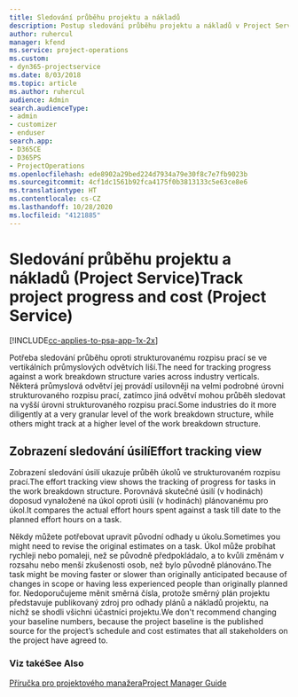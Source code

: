 ```yaml
---
title: Sledování průběhu projektu a nákladů
description: Postup sledování průběhu projektu a nákladů v Project Service
author: ruhercul
manager: kfend
ms.service: project-operations
ms.custom:
- dyn365-projectservice
ms.date: 8/03/2018
ms.topic: article
ms.author: ruhercul
audience: Admin
search.audienceType:
- admin
- customizer
- enduser
search.app:
- D365CE
- D365PS
- ProjectOperations
ms.openlocfilehash: ede8902a29bed224d7934a79e30f8c7e7fb9023b
ms.sourcegitcommit: 4cf1dc1561b92fca4175f0b3813133c5e63ce8e6
ms.translationtype: HT
ms.contentlocale: cs-CZ
ms.lasthandoff: 10/28/2020
ms.locfileid: "4121885"
---
```

# <a name="track-project-progress-and-cost-project-service"></a><span data-ttu-id="bac22-103">Sledování průběhu projektu a nákladů (Project Service)</span><span class="sxs-lookup"><span data-stu-id="bac22-103">Track project progress and cost (Project Service)</span></span>

[!INCLUDE[cc-applies-to-psa-app-1x-2x](../includes/cc-applies-to-psa-app-1x-2x.md)]

<span data-ttu-id="bac22-104">Potřeba sledování průběhu oproti strukturovanému rozpisu prací se ve vertikálních průmyslových odvětvích liší.</span><span class="sxs-lookup"><span data-stu-id="bac22-104">The need for tracking progress against a work breakdown structure varies across industry verticals.</span></span> <span data-ttu-id="bac22-105">Některá průmyslová odvětví jej provádí usilovněji na velmi podrobné úrovni strukturovaného rozpisu prací, zatímco jiná odvětví mohou průběh sledovat na vyšší úrovni strukturovaného rozpisu prací.</span><span class="sxs-lookup"><span data-stu-id="bac22-105">Some industries do it more diligently at a very granular level of the work breakdown structure, while others might track at a higher level of the work breakdown structure.</span></span>  
  
## <a name="effort-tracking-view"></a><span data-ttu-id="bac22-106">Zobrazení sledování úsilí</span><span class="sxs-lookup"><span data-stu-id="bac22-106">Effort tracking view</span></span>  
<span data-ttu-id="bac22-107">Zobrazení sledování úsilí ukazuje průběh úkolů ve strukturovaném rozpisu prací.</span><span class="sxs-lookup"><span data-stu-id="bac22-107">The effort tracking view shows the tracking of progress for tasks in the work breakdown structure.</span></span> <span data-ttu-id="bac22-108">Porovnává skutečné úsilí (v hodinách) doposud vynaložené na úkol oproti úsilí (v hodinách) plánovanému pro úkol.</span><span class="sxs-lookup"><span data-stu-id="bac22-108">It compares the actual effort hours spent against a task till date to the planned effort hours on a task.</span></span>  
  
<span data-ttu-id="bac22-109">Někdy můžete potřebovat upravit původní odhady u úkolu.</span><span class="sxs-lookup"><span data-stu-id="bac22-109">Sometimes you might need to revise the original estimates on a task.</span></span> <span data-ttu-id="bac22-110">Úkol může probíhat rychleji nebo pomaleji, než se původně předpokládalo, a to kvůli změnám v rozsahu nebo menší zkušenosti osob, než bylo původně plánováno.</span><span class="sxs-lookup"><span data-stu-id="bac22-110">The task might be moving faster or slower than originally anticipated because of changes in scope or having less experienced people than originally planned for.</span></span> <span data-ttu-id="bac22-111">Nedoporučujeme měnit směrná čísla, protože směrný plán projektu představuje publikovaný zdroj pro odhady plánů a nákladů projektu, na nichž se shodli všichni účastníci projektu.</span><span class="sxs-lookup"><span data-stu-id="bac22-111">We don't recommend changing your baseline numbers, because the project baseline is the published source for the project’s schedule and cost estimates that all stakeholders on the project have agreed to.</span></span>  
  
### <a name="see-also"></a><span data-ttu-id="bac22-112">Viz také</span><span class="sxs-lookup"><span data-stu-id="bac22-112">See Also</span></span>  
 [<span data-ttu-id="bac22-113">Příručka pro projektového manažera</span><span class="sxs-lookup"><span data-stu-id="bac22-113">Project Manager Guide</span></span>](../psa/project-manager-guide.md)
